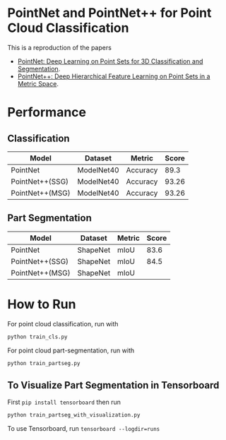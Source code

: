 PointNet and PointNet++ for Point Cloud Classification
====

This is a reproduction of the papers
- [PointNet: Deep Learning on Point Sets for 3D Classification and Segmentation](https://arxiv.org/abs/1612.00593).
- [PointNet++: Deep Hierarchical Feature Learning on Point Sets in a Metric Space](https://arxiv.org/abs/1706.02413).

# Performance

## Classification
| Model           | Dataset    | Metric   | Score |
|-----------------|------------|----------|-------|
| PointNet        | ModelNet40 | Accuracy | 89.3  |
| PointNet++(SSG) | ModelNet40 | Accuracy | 93.26 |
| PointNet++(MSG) | ModelNet40 | Accuracy | 93.26 |

## Part Segmentation

| Model           | Dataset    | Metric   | Score |
|-----------------|------------|----------|-------|
| PointNet        | ShapeNet   | mIoU     | 83.6  |
| PointNet++(SSG) | ShapeNet   | mIoU     | 84.5  |
| PointNet++(MSG) | ShapeNet   | mIoU     |       |

# How to Run

For point cloud classification, run with

```python
python train_cls.py
```

For point cloud part-segmentation, run with

```python
python train_partseg.py
```

## To Visualize Part Segmentation in Tensorboard
First ``pip install tensorboard``
then run
```python 
python train_partseg_with_visualization.py
```
To use Tensorboard, run 
``tensorboard --logdir=runs``
